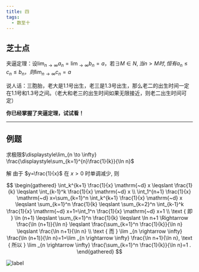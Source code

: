 ```yaml
---
title: 四
tags:
  - 数至十
---
```


## 芝士点 
夹逼定理：设$\displaystyle\lim_{n \to \infty} a_n=\lim_{ \to \infty} b_n=a$，若$\exists M\in N,当n>M时,恒有a_n\le c_n\le b_n，则 \displaystyle\lim_{n \to \infty}c_n=a$

说人话：三胞胎，老大是1.1号出生，老三是1.3号出生，那么老二的出生时间一定在1.1号和1.3号之间。（老大和老三的出生时间如果无限接近，则老二出生时间可定）

**你已经掌握了夹逼定理，试试看！**  
***  

## 例题
求极限$\displaystyle\lim_{n \to \infty} \frac{\displaystyle\sum_{k=1}^{n}\frac{1}{k}}{\ln n}$

解 由于 $y=\frac{1}{x}$ 在 $x>0$ 时单调减少, 则  

$$
\begin{gathered}
\int_k^{k+1} \frac{1}{x} \mathrm{~d} x \leqslant \frac{1}{k} \leqslant \int_{k-1}^k \frac{1}{x} \mathrm{~d} x \\
\int_1^{n+1} \frac{1}{x} \mathrm{~d} x=\sum_{k=1}^n \int_k^{k+1} \frac{1}{x} \mathrm{~d} x \leqslant \sum_{k=1}^n \frac{1}{k} \leqslant \sum_{k=2}^n \int_{k-1}^k \frac{1}{x} \mathrm{~d} x+1=\int_1^n \frac{1}{x} \mathrm{~d} x+1 \\
\text { 即 } \ln (n+1) \leqslant \sum_{k=1}^n \frac{1}{k} \leqslant \ln n+1 \Rightarrow \frac{\ln (n+1)}{\ln n} \leqslant \frac{\sum_{k=1}^n \frac{1}{k}}{\ln n} \leqslant \frac{\ln n+1}{\ln n} \\
\text { 而 } \lim _{n \rightarrow \infty} \frac{\ln (n+1)}{\ln n}=1=\lim _{n \rightarrow \infty} \frac{\ln n+1}{\ln n}, \text { 所以 } \lim _{n \rightarrow \infty} \frac{\sum_{k=1}^n \frac{1}{k}}{\ln n}=1 .
\end{gathered}
$$  

![label](https://pic1.zhimg.com/v2-a462847fc8a839cbf84f73a45e86da60_b.jpg)